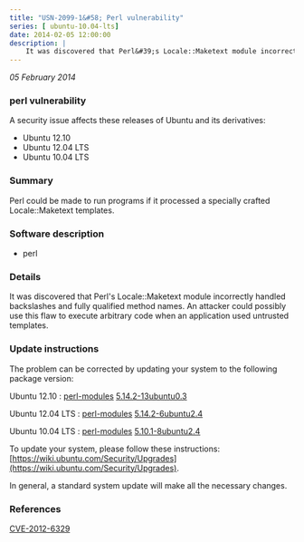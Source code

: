 ```yaml
---
title: "USN-2099-1&#58; Perl vulnerability"
series: [ ubuntu-10.04-lts]
date: 2014-02-05 12:00:00
description: |
    It was discovered that Perl&#39;s Locale::Maketext module incorrectly handled backslashes and fully qualified method names. An attacker could possibly use this flaw to execute arbitrary code when an application used untrusted templates. 
--- 
```

 
 

*05 February 2014*

### perl vulnerability

A security issue affects these releases of Ubuntu and its derivatives:

* Ubuntu 12.10
* Ubuntu 12.04 LTS
* Ubuntu 10.04 LTS

### Summary

Perl could be made to run programs if it processed a specially crafted Locale::Maketext templates.

### Software description

* perl 

### Details

It was discovered that Perl&#39;s Locale::Maketext module incorrectly handled backslashes and fully qualified method names. An attacker could possibly use this flaw to execute arbitrary code when an application used untrusted templates. 

### Update instructions

The problem can be corrected by updating your system to the following package version:

Ubuntu 12.10
 : [perl-modules](https://launchpad.net/ubuntu/+source/perl) <span> [5.14.2-13ubuntu0.3](https://launchpad.net/ubuntu/+source/perl/5.14.2-13ubuntu0.3) </span> 

Ubuntu 12.04 LTS
 : [perl-modules](https://launchpad.net/ubuntu/+source/perl) <span> [5.14.2-6ubuntu2.4](https://launchpad.net/ubuntu/+source/perl/5.14.2-6ubuntu2.4) </span> 

Ubuntu 10.04 LTS
 : [perl-modules](https://launchpad.net/ubuntu/+source/perl) <span> [5.10.1-8ubuntu2.4](https://launchpad.net/ubuntu/+source/perl/5.10.1-8ubuntu2.4) </span> 

To update your system, please follow these instructions: [https://wiki.ubuntu.com/Security/Upgrades](https://wiki.ubuntu.com/Security/Upgrades).

In general, a standard system update will make all the necessary changes. 

### References

 
 [CVE-2012-6329](http://people.ubuntu.com/~ubuntu-security/cve/CVE-2012-6329)
 

